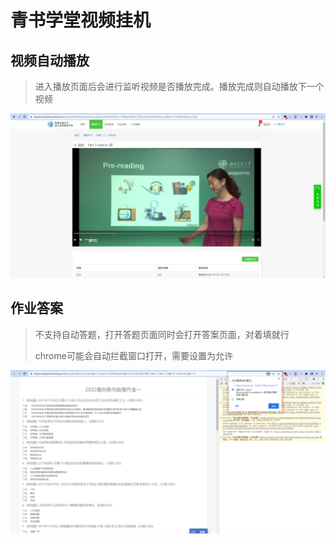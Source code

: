 # 青书学堂视频挂机

## 视频自动播放
> 进入播放页面后会进行监听视频是否播放完成。播放完成则自动播放下一个视频

![img.png](https://raw.githubusercontent.com/lanomw/TampermonkeyScript/main/src/%E9%9D%92%E4%B9%A6%E5%AD%A6%E5%A0%82%E8%A7%86%E9%A2%91%E6%8C%82%E6%9C%BA/img.png)

## 作业答案
> 不支持自动答题，打开答题页面同时会打开答案页面，对着填就行
> 
> chrome可能会自动拦截窗口打开，需要设置为允许

![img_1.png](https://raw.githubusercontent.com/lanomw/TampermonkeyScript/main/src/%E9%9D%92%E4%B9%A6%E5%AD%A6%E5%A0%82%E8%A7%86%E9%A2%91%E6%8C%82%E6%9C%BA/img_1.png) 
